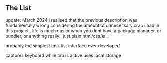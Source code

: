 ## **The List**

update: March 2024
  i realised that the previous description was fundamentally wrong considering the amount of unnecessary crap i had in this project..
  life is much easier when you dont have a package manager, or bundler, or anything really.. 
  just plain html/css/js .. 

probably the simplest task list interface ever developed

captures keyboard while tab is active
uses local storage
